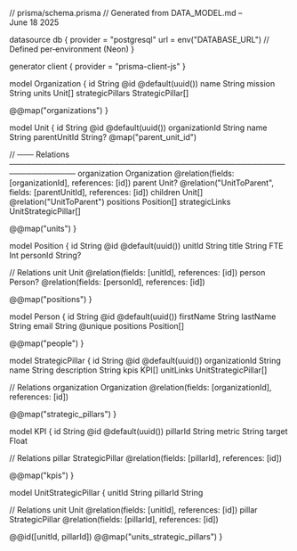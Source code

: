 // prisma/schema.prisma
// Generated from DATA_MODEL.md – June 18 2025

datasource db {
  provider = "postgresql"
  url      = env("DATABASE_URL") // Defined per‑environment (Neon)
}

generator client {
  provider = "prisma-client-js"
}

model Organization {
  id              String            @id @default(uuid())
  name            String
  mission         String
  units           Unit[]
  strategicPillars StrategicPillar[]

  @@map("organizations")
}

model Unit {
  id              String                @id @default(uuid())
  organizationId  String
  name            String
  parentUnitId    String?               @map("parent_unit_id")

  // ─── Relations ──────────────────────────────────────────────────────────────
  organization    Organization          @relation(fields: [organizationId], references: [id])
  parent          Unit?                 @relation("UnitToParent", fields: [parentUnitId], references: [id])
  children        Unit[]                @relation("UnitToParent")
  positions       Position[]
  strategicLinks  UnitStrategicPillar[]

  @@map("units")
}

model Position {
  id       String  @id @default(uuid())
  unitId   String
  title    String
  FTE      Int
  personId String?

  // Relations
  unit     Unit    @relation(fields: [unitId], references: [id])
  person   Person? @relation(fields: [personId], references: [id])

  @@map("positions")
}

model Person {
  id        String     @id @default(uuid())
  firstName String
  lastName  String
  email     String     @unique
  positions Position[]

  @@map("people")
}

model StrategicPillar {
  id              String                @id @default(uuid())
  organizationId  String
  name            String
  description     String
  kpis            KPI[]
  unitLinks       UnitStrategicPillar[]

  // Relations
  organization    Organization          @relation(fields: [organizationId], references: [id])

  @@map("strategic_pillars")
}

model KPI {
  id        String          @id @default(uuid())
  pillarId  String
  metric    String
  target    Float

  // Relations
  pillar    StrategicPillar @relation(fields: [pillarId], references: [id])

  @@map("kpis")
}

model UnitStrategicPillar {
  unitId   String
  pillarId String

  // Relations
  unit     Unit            @relation(fields: [unitId], references: [id])
  pillar   StrategicPillar @relation(fields: [pillarId], references: [id])

  @@id([unitId, pillarId])
  @@map("units_strategic_pillars")
}
